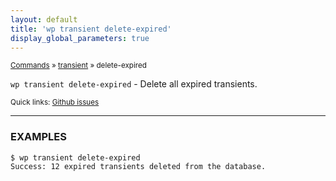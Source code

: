 ```yaml
---
layout: default
title: 'wp transient delete-expired'
display_global_parameters: true
---
```


<small>[Commands](/commands/) &raquo; [transient](/commands/transient/) &raquo; delete-expired</small>

`wp transient delete-expired` - Delete all expired transients.

<small>Quick links: <a href="https://github.com/wp-cli/wp-cli/issues?q=is%3Aopen+label%3Acommand%3Atransient-delete-expired+sort%3Aupdated-desc">Github issues</a></small>

<hr />

### EXAMPLES

    $ wp transient delete-expired
    Success: 12 expired transients deleted from the database.



